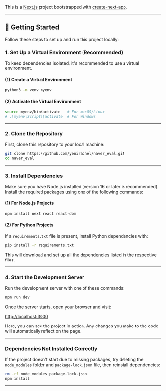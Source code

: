 This is a [Next.js](https://nextjs.org) project bootstrapped with [create-next-app](https://nextjs.org/docs/app/api-reference/cli/create-next-app).

---

## 🚀 Getting Started

Follow these steps to set up and run this project locally:

### 1. **Set Up a Virtual Environment** (Recommended)
To keep dependencies isolated, it's recommended to use a virtual environment.

#### (1) **Create a Virtual Environment**
```bash
python3 -m venv myenv
```

#### (2) **Activate the Virtual Environment**
```bash
source myenv/bin/activate   # For macOS/Linux
# .\myenv\Scripts\activate  # For Windows
```

---

### 2. **Clone the Repository**
First, clone this repository to your local machine:

```bash
git clone https://github.com/yenirachel/naver_eval.git
cd naver_eval
```

---

### 3. **Install Dependencies**
Make sure you have Node.js installed (version 16 or later is recommended). Install the required packages using one of the following commands:

#### (1) **For Node.js Projects**
```bash
npm install next react react-dom
```

#### (2) **For Python Projects**
If a `requirements.txt` file is present, install Python dependencies with:

```bash
pip install -r requirements.txt
```

This will download and set up all the dependencies listed in the respective files.

---

### 4. **Start the Development Server**
Run the development server with one of these commands:

```bash
npm run dev
```

Once the server starts, open your browser and visit:

[http://localhost:3000](http://localhost:3000)

Here, you can see the project in action. Any changes you make to the code will automatically reflect on the page.

---

### **Dependencies Not Installed Correctly**
If the project doesn't start due to missing packages, try deleting the `node_modules` folder and `package-lock.json` file, then reinstall dependencies:

```bash
rm -rf node_modules package-lock.json
npm install
```

---

